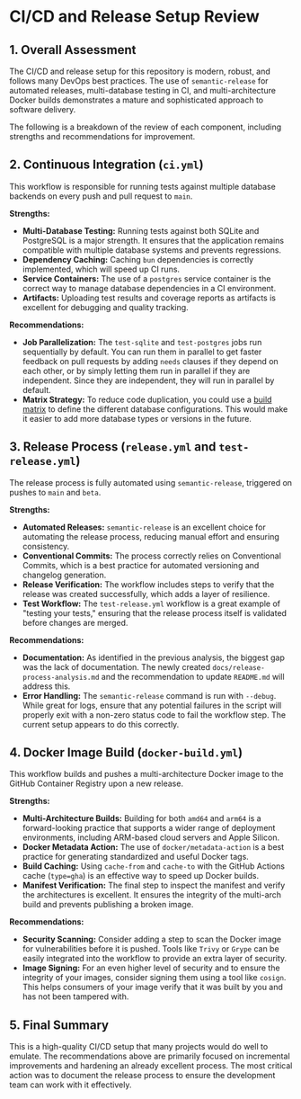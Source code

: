 # CI/CD and Release Setup Review

## 1. Overall Assessment

The CI/CD and release setup for this repository is modern, robust, and follows many DevOps best practices. The use of `semantic-release` for automated releases, multi-database testing in CI, and multi-architecture Docker builds demonstrates a mature and sophisticated approach to software delivery.

The following is a breakdown of the review of each component, including strengths and recommendations for improvement.

## 2. Continuous Integration (`ci.yml`)

This workflow is responsible for running tests against multiple database backends on every push and pull request to `main`.

**Strengths:**

*   **Multi-Database Testing:** Running tests against both SQLite and PostgreSQL is a major strength. It ensures that the application remains compatible with multiple database systems and prevents regressions.
*   **Dependency Caching:** Caching `bun` dependencies is correctly implemented, which will speed up CI runs.
*   **Service Containers:** The use of a `postgres` service container is the correct way to manage database dependencies in a CI environment.
*   **Artifacts:** Uploading test results and coverage reports as artifacts is excellent for debugging and quality tracking.

**Recommendations:**

*   **Job Parallelization:** The `test-sqlite` and `test-postgres` jobs run sequentially by default. You can run them in parallel to get faster feedback on pull requests by adding `needs` clauses if they depend on each other, or by simply letting them run in parallel if they are independent. Since they are independent, they will run in parallel by default.
*   **Matrix Strategy:** To reduce code duplication, you could use a [build matrix](https://docs.github.com/en/actions/using-jobs/using-a-matrix-for-your-jobs) to define the different database configurations. This would make it easier to add more database types or versions in the future.

## 3. Release Process (`release.yml` and `test-release.yml`)

The release process is fully automated using `semantic-release`, triggered on pushes to `main` and `beta`.

**Strengths:**

*   **Automated Releases:** `semantic-release` is an excellent choice for automating the release process, reducing manual effort and ensuring consistency.
*   **Conventional Commits:** The process correctly relies on Conventional Commits, which is a best practice for automated versioning and changelog generation.
*   **Release Verification:** The workflow includes steps to verify that the release was created successfully, which adds a layer of resilience.
*   **Test Workflow:** The `test-release.yml` workflow is a great example of "testing your tests," ensuring that the release process itself is validated before changes are merged.

**Recommendations:**

*   **Documentation:** As identified in the previous analysis, the biggest gap was the lack of documentation. The newly created `docs/release-process-analysis.md` and the recommendation to update `README.md` will address this.
*   **Error Handling:** The `semantic-release` command is run with `--debug`. While great for logs, ensure that any potential failures in the script will properly exit with a non-zero status code to fail the workflow step. The current setup appears to do this correctly.

## 4. Docker Image Build (`docker-build.yml`)

This workflow builds and pushes a multi-architecture Docker image to the GitHub Container Registry upon a new release.

**Strengths:**

*   **Multi-Architecture Builds:** Building for both `amd64` and `arm64` is a forward-looking practice that supports a wider range of deployment environments, including ARM-based cloud servers and Apple Silicon.
*   **Docker Metadata Action:** The use of `docker/metadata-action` is a best practice for generating standardized and useful Docker tags.
*   **Build Caching:** Using `cache-from` and `cache-to` with the GitHub Actions cache (`type=gha`) is an effective way to speed up Docker builds.
*   **Manifest Verification:** The final step to inspect the manifest and verify the architectures is excellent. It ensures the integrity of the multi-arch build and prevents publishing a broken image.

**Recommendations:**

*   **Security Scanning:** Consider adding a step to scan the Docker image for vulnerabilities before it is pushed. Tools like `Trivy` or `Grype` can be easily integrated into the workflow to provide an extra layer of security.
*   **Image Signing:** For an even higher level of security and to ensure the integrity of your images, consider signing them using a tool like `cosign`. This helps consumers of your image verify that it was built by you and has not been tampered with.

## 5. Final Summary

This is a high-quality CI/CD setup that many projects would do well to emulate. The recommendations above are primarily focused on incremental improvements and hardening an already excellent process. The most critical action was to document the release process to ensure the development team can work with it effectively.